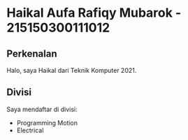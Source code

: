 
# Haikal Aufa Rafiqy Mubarok - 215150300111012
## Perkenalan
Halo, saya Haikal dari Teknik Komputer 2021.
## Divisi
Saya mendaftar di divisi:
- Programming Motion
- Electrical
